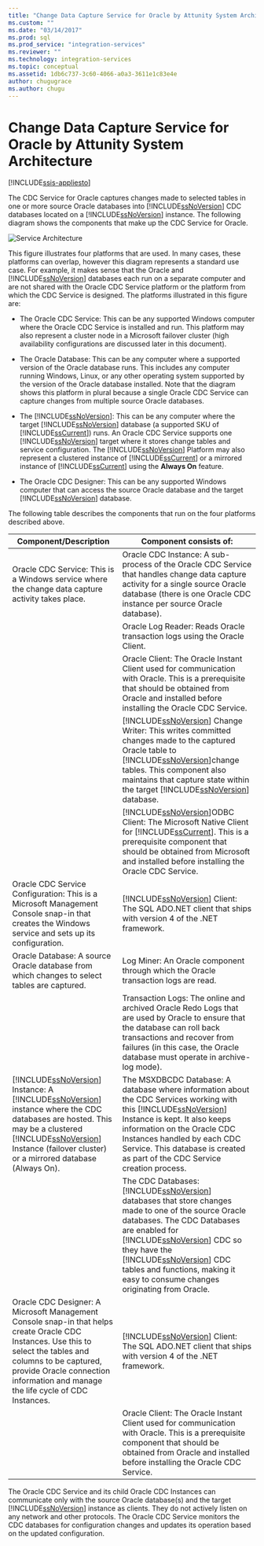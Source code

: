 ```yaml
---
title: "Change Data Capture Service for Oracle by Attunity System Architecture | Microsoft Docs"
ms.custom: ""
ms.date: "03/14/2017"
ms.prod: sql
ms.prod_service: "integration-services"
ms.reviewer: ""
ms.technology: integration-services
ms.topic: conceptual
ms.assetid: 1db6c737-3c60-4066-a0a3-3611e1c83e4e
author: chugugrace
ms.author: chugu
---
```

# Change Data Capture Service for Oracle by Attunity System Architecture

[!INCLUDE[ssis-appliesto](../../includes/ssis-appliesto-ssvrpluslinux-asdb-asdw-xxx.md)]


  The CDC Service for Oracle captures changes made to selected tables in one or more source Oracle databases into [!INCLUDE[ssNoVersion](../../includes/ssnoversion-md.md)] CDC databases located on a [!INCLUDE[ssNoVersion](../../includes/ssnoversion-md.md)] instance. The following diagram shows the components that make up the CDC Service for Oracle.  
  
 ![Service Architecture](../../integration-services/change-data-capture/media/service-architecture.gif "Service Architecture")  
  
 This figure illustrates four platforms that are used. In many cases, these platforms can overlap, however this diagram represents a standard use case. For example, it makes sense that the Oracle and [!INCLUDE[ssNoVersion](../../includes/ssnoversion-md.md)] databases each run on a separate computer and are not shared with the Oracle CDC Service platform or the platform from which the CDC Service is designed. The platforms illustrated in this figure are:  
  
-   The Oracle CDC Service: This can be any supported Windows computer where the Oracle CDC Service is installed and run. This platform may also represent a cluster node in a Microsoft failover cluster (high availability configurations are discussed later in this document).  
  
-   The Oracle Database: This can be any computer where a supported version of the Oracle database runs. This includes any computer running Windows, Linux, or any other operating system supported by the version of the Oracle database installed. Note that the diagram shows this platform in plural because a single Oracle CDC Service can capture changes from multiple source Oracle databases.  
  
-   The [!INCLUDE[ssNoVersion](../../includes/ssnoversion-md.md)]: This can be any computer where the target [!INCLUDE[ssNoVersion](../../includes/ssnoversion-md.md)] database (a supported SKU of [!INCLUDE[ssCurrent](../../includes/sscurrent-md.md)]) runs. An Oracle CDC Service supports one [!INCLUDE[ssNoVersion](../../includes/ssnoversion-md.md)] target where it stores change tables and service configuration. The [!INCLUDE[ssNoVersion](../../includes/ssnoversion-md.md)] Platform may also represent a clustered instance of [!INCLUDE[ssCurrent](../../includes/sscurrent-md.md)] or a mirrored instance of [!INCLUDE[ssCurrent](../../includes/sscurrent-md.md)] using the **Always On** feature.  
  
-   The Oracle CDC Designer: This can be any supported Windows computer that can access the source Oracle database and the target [!INCLUDE[ssNoVersion](../../includes/ssnoversion-md.md)] database.  
  
 The following table describes the components that run on the four platforms described above.  
  
|Component/Description|Component consists of:|  
|----------------------------|----------------------------|  
|Oracle CDC Service: This is a Windows service where the change data capture activity takes place.|Oracle CDC Instance: A sub-process of the Oracle CDC Service that handles change data capture activity for a single source Oracle database (there is one Oracle CDC instance per source Oracle database).|  
||Oracle Log Reader: Reads Oracle transaction logs using the Oracle Client.|  
||Oracle Client: The Oracle Instant Client used for communication with Oracle. This is a prerequisite that should be obtained from Oracle and installed before installing the Oracle CDC Service.|  
||[!INCLUDE[ssNoVersion](../../includes/ssnoversion-md.md)] Change Writer: This writes committed changes made to the captured Oracle table to [!INCLUDE[ssNoVersion](../../includes/ssnoversion-md.md)]change tables. This component also maintains that capture state within the target [!INCLUDE[ssNoVersion](../../includes/ssnoversion-md.md)] database.|  
||[!INCLUDE[ssNoVersion](../../includes/ssnoversion-md.md)]ODBC Client: The Microsoft Native Client for [!INCLUDE[ssCurrent](../../includes/sscurrent-md.md)]. This is a prerequisite component that should be obtained from Microsoft and installed before installing the Oracle CDC Service.|  
|Oracle CDC Service Configuration: This is a Microsoft Management Console snap-in that creates the Windows service and sets up its configuration.|[!INCLUDE[ssNoVersion](../../includes/ssnoversion-md.md)] Client: The SQL ADO.NET client that ships with version 4 of the .NET framework.|  
|Oracle Database: A source Oracle database from which changes to select tables are captured.|Log Miner: An Oracle component through which the Oracle transaction logs are read.|  
||Transaction Logs: The online and archived Oracle Redo Logs that are used by Oracle to ensure that the database can roll back transactions and recover from failures (in this case, the Oracle database must operate in archive-log mode).|  
|[!INCLUDE[ssNoVersion](../../includes/ssnoversion-md.md)] Instance: A [!INCLUDE[ssNoVersion](../../includes/ssnoversion-md.md)] instance where the CDC databases are hosted. This may be a clustered [!INCLUDE[ssNoVersion](../../includes/ssnoversion-md.md)] Instance (failover cluster) or a mirrored database (Always On).|The MSXDBCDC Database: A database where information about the CDC Services working with this [!INCLUDE[ssNoVersion](../../includes/ssnoversion-md.md)] Instance is kept. It also keeps information on the Oracle CDC Instances handled by each CDC Service. This database is created as part of the CDC Service creation process.|  
||The CDC Databases: [!INCLUDE[ssNoVersion](../../includes/ssnoversion-md.md)] databases that store changes made to one of the source Oracle databases. The CDC Databases are enabled for [!INCLUDE[ssNoVersion](../../includes/ssnoversion-md.md)] CDC so they have the [!INCLUDE[ssNoVersion](../../includes/ssnoversion-md.md)] CDC tables and functions, making it easy to consume changes originating from Oracle.|  
|Oracle CDC Designer: A Microsoft Management Console snap-in that helps create Oracle CDC Instances. Use this to select the tables and columns to be captured, provide Oracle connection information and manage the life cycle of CDC Instances.|[!INCLUDE[ssNoVersion](../../includes/ssnoversion-md.md)] Client: The SQL ADO.NET client that ships with version 4 of the .NET framework.|  
||Oracle Client: The Oracle Instant Client used for communication with Oracle. This is a prerequisite component that should be obtained from Oracle and installed before installing the Oracle CDC Service.|  
  
 The Oracle CDC Service and its child Oracle CDC Instances can communicate only with the source Oracle database(s) and the target [!INCLUDE[ssNoVersion](../../includes/ssnoversion-md.md)] instance as clients. They do not actively listen on any network and other protocols. The Oracle CDC Service monitors the CDC databases for configuration changes and updates its operation based on the updated configuration.  
  
  
